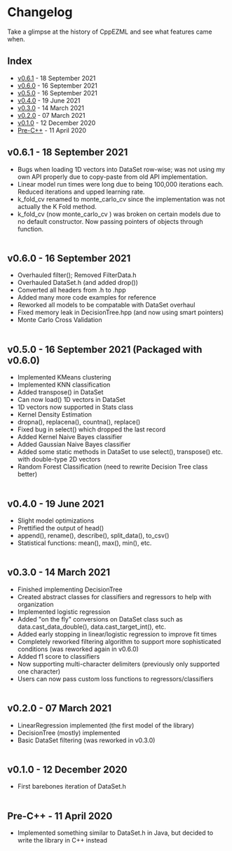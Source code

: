 # Changelog
Take a glimpse at the history of CppEZML and see what features came when.

## Index
* [v0.6.1](#v0.6.1-18-september-2021) - 18 September 2021
* [v0.6.0](#v0.6.0-16-september-2021) - 16 September 2021
* [v0.5.0](#v0.5.0-16-september-2021) - 16 September 2021
* [v0.4.0](#v0.4.0-19-june-2021) - 19 June 2021
* [v0.3.0](#v0.3.0-14-march-2021) - 14 March 2021
* [v0.2.0](#v0.2.0-07-march-2021) - 07 March 2021
* [v0.1.0](#v0.1.0-12-december-2020) - 12 December 2020
* [Pre-C++](#pre-c++-11-april-2020) - 11 April 2020

## v0.6.1 - 18 September 2021
* Bugs when loading 1D vectors into DataSet row-wise; was not using my own API properly due to copy-paste from old API implementation.
* Linear model run times were long due to being 100,000 iterations each. Reduced iterations and upped learning rate.
* k_fold_cv renamed to monte_carlo_cv since the implementation was not actually the K Fold method.
* k_fold_cv (now monte_carlo_cv ) was broken on certain models due to no default constructor. Now passing pointers of objects through function.
<br/><br/>

## v0.6.0 - 16 September 2021
* Overhauled filter(); Removed FilterData.h
* Overhauled DataSet.h (and added drop())
* Converted all headers from .h to .hpp
* Added many more code examples for reference
* Reworked all models to be compatable with DataSet overhaul
* Fixed memory leak in DecisionTree.hpp (and now using smart pointers)
* Monte Carlo Cross Validation
<br/><br/>

## v0.5.0 - 16 September 2021 (Packaged with v0.6.0)
* Implemented KMeans clustering
* Implemented KNN classification
* Added transpose() in DataSet
* Can now load() 1D vectors in DataSet
* 1D vectors now supported in Stats class
* Kernel Density Estimation
* dropna(), replacena(), countna(), replace()
* Fixed bug in select() which dropped the last record
* Added Kernel Naive Bayes classifier
* Added Gaussian Naive Bayes classifier
* Added some static methods in DataSet to use select(), transpose() etc. with double-type 2D vectors
* Random Forest Classification (need to rewrite Decision Tree class better)
<br/><br/>

## v0.4.0 - 19 June 2021
* Slight model optimizations
* Prettified the output of head()
* append(), rename(), describe(), split_data(), to_csv()
* Statistical functions: mean(), max(), min(), etc.
<br/><br/>

## v0.3.0 - 14 March 2021
* Finished implementing DecisionTree
* Created abstract classes for classifiers and regressors to help with organization
* Implemented logistic regression
* Added "on the fly" conversions on DataSet class such as data.cast_data_double(), data.cast_target_int(), etc.
* Added early stopping in linear/logistic regression to improve fit times
* Completely reworked filtering algorithm to support more sophisticated conditions (was reworked again in v0.6.0)
* Added f1 score to classifiers
* Now supporting multi-character delimiters (previously only supported one character)
* Users can now pass custom loss functions to regressors/classifiers
<br/><br/>

## v0.2.0 - 07 March 2021
* LinearRegression implemented (the first model of the library)
* DecisionTree (mostly) implemented
* Basic DataSet filtering (was reworked in v0.3.0)
<br/><br/>

## v0.1.0 - 12 December 2020
* First barebones iteration of DataSet.h
<br/><br/>

## Pre-C++ - 11 April 2020
* Implemented something similar to DataSet.h in Java, but decided to write the library in C++ instead
